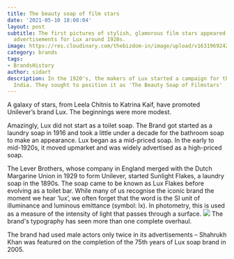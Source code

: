 ```yaml
---
title: The beauty soap of film stars
date: '2021-05-10 18:08:04'
layout: post
subtitle: The first pictures of stylish, glamorous film stars appeared in the cinema
  advertisements for Lux around 1920s.
image: https://res.cloudinary.com/thebizdom-in/image/upload/v1631969242/Lux_soorlm.png
category: brands
tags:
- BrandsHistory
author: sidart
description: In the 1920's, the makers of Lux started a campaign for their soap in
  India. They sought to position it as 'The Beauty Soap of Filmstars' .
---
```


A galaxy of stars, from Leela Chitnis to Katrina Kaif, have promoted Unilever’s brand Lux. The beginnings were more modest. 

Amazingly, Lux did not start as a toilet soap. The Brand got started as a laundry soap in 1916 and took a little under a decade for the bathroom soap to make an appearance. Lux began as a mid-priced soap. In the early to mid-1920s, it moved upmarket and was widely advertised as a high-priced soap. 

The Lever Brothers, whose company in England merged with the Dutch Margarine Union in 1929 to form Unilever, started Sunlight Flakes, a laundry soap in the 1890s. The soap came to be known as Lux Flakes before evolving as a toilet bar. While many of us recognise the iconic brand the moment we hear ‘lux’, we often forget that the word is the SI unit of illuminance and luminous emittance (symbol: lx). In photometry, this is used as a measure of the intensity of light that passes through a surface.
![](https://res.cloudinary.com/thebizdom-in/image/upload/v1631970231/Lux-Logo-history-454x500_h5h77l.jpg)
The brand's typography has seen more than one complete overhaul.

The brand had used male actors only twice in its advertisements – Shahrukh Khan was featured on the completion of the 75th years of Lux soap brand in 2005.
